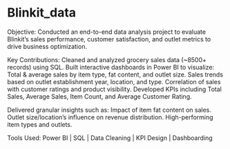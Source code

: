 # Blinkit_data

Objective: Conducted an end-to-end data analysis project to evaluate Blinkit’s sales performance, customer satisfaction, and outlet metrics to drive business optimization.

Key Contributions:
Cleaned and analyzed grocery sales data (~8500+ records) using SQL.
Built interactive dashboards in Power BI to visualize:
Total & average sales by item type, fat content, and outlet size.
Sales trends based on outlet establishment year, location, and type.
Correlation of sales with customer ratings and product visibility.
Developed KPIs including Total Sales, Average Sales, Item Count, and Average Customer Rating.

Delivered granular insights such as:
Impact of item fat content on sales.
Outlet size/location’s influence on revenue distribution.
High-performing item types and outlets.

Tools Used: Power BI | SQL | Data Cleaning | KPI Design | Dashboarding

